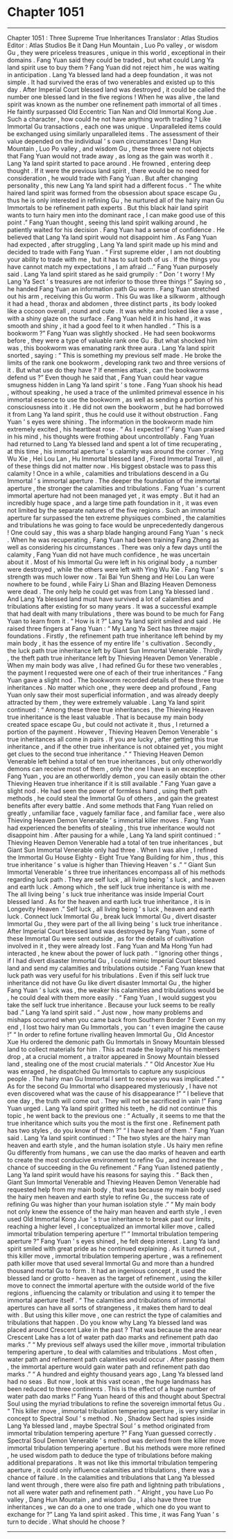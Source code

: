 
# Chapter 1051


---

Chapter 1051 : Three Supreme True Inheritances
Translator :
Atlas Studios
Editor :
Atlas Studios
Be it Dang Hun Mountain , Luo Po valley , or wisdom Gu , they were priceless treasures , unique in this world , exceptional in their domains .
Fang Yuan said they could be traded , but what could Lang Ya land spirit use to buy them ?
Fang Yuan did not reject him , he was waiting in anticipation .
Lang Ya blessed land had a deep foundation , it was not simple . It had survived the eras of two venerables and existed up to this day . After Imperial Court blessed land was destroyed , it could be called the number one blessed land in the five regions !
When he was alive , the land spirit was known as the number one refinement path immortal of all times . He faintly surpassed Old Eccentric Tian Nan and Old Immortal Kong Jue .
Such a character , how could he not have anything worth trading ?
Like Immortal Gu transactions , each one was unique .
Unparalleled items could be exchanged using similarly unparalleled items .
The assessment of their value depended on the individual ’ s own circumstances !
Dang Hun Mountain , Luo Po valley , and wisdom Gu , these three were not objects that Fang Yuan would not trade away , as long as the gain was worth it .
Lang Ya land spirit started to pace around .
He frowned , entering deep thought .
If it were the previous land spirit , there would be no need for consideration , he would trade with Fang Yuan . But after changing personality , this new Lang Ya land spirit had a different focus .
“ The white haired land spirit was formed from the obsession about space escape Gu , thus he is only interested in refining Gu , he nurtured all of the hairy man Gu Immortals to be refinement path experts . But this black hair land spirit wants to turn hairy men into the dominant race , I can make good use of this point .” Fang Yuan thought , seeing this land spirit walking around , he patiently waited for his decision .
Fang Yuan had a sense of confidence .
He believed that Lang Ya land spirit would not disappoint him .
As Fang Yuan had expected , after struggling , Lang Ya land spirit made up his mind and decided to trade with Fang Yuan .
“ First supreme elder , I am not doubting your ability to trade with me , but it has to suit both of us . If the things you have cannot match my expectations , I am afraid …” Fang Yuan purposely said .
Lang Ya land spirit stared as he said grumpily : “ Don ’ t worry ! My Lang Ya Sect ’ s treasures are not inferior to those three things !”
Saying so , he handed Fang Yuan an information path Gu worm .
Fang Yuan stretched out his arm , receiving this Gu worm .
This Gu was like a silkworm , although it had a head , thorax and abdomen , three distinct parts , its body looked like a cocoon overall , round and cute . It was white and looked like a vase , with a shiny glaze on the surface . Fang Yuan held it in his hand , it was smooth and shiny , it had a good feel to it when handled .
“ This is a bookworm ?” Fang Yuan was slightly shocked .
He had seen bookworms before , they were a type of valuable rank one Gu . But what shocked him was , this bookworm was emanating rank three aura .
Lang Ya land spirit snorted , saying : “ This is something my previous self made . He broke the limits of the rank one bookworm , developing rank two and three versions of it . But what use do they have ? If enemies attack , can the bookworms defend us ?”
Even though he said that , Fang Yuan could hear vague smugness hidden in Lang Ya land spirit ’ s tone .
Fang Yuan shook his head , without speaking , he used a trace of the unlimited primeval essence in his immortal essence to use the bookworm , as well as sending a portion of his consciousness into it .
He did not own the bookworm , but he had borrowed it from Lang Ya land spirit , thus he could use it without obstruction .
Fang Yuan ’ s eyes were shining .
The information in the bookworm made him extremely excited , his heartbeat rose .
“ As I expected !” Fang Yuan praised in his mind , his thoughts were frothing about uncontrollably .
Fang Yuan had returned to Lang Ya blessed land and spent a lot of time recuperating , at this time , his immortal aperture ’ s calamity was around the corner .
Ying Wu Xie , Hei Lou Lan , Hu Immortal blessed land , Fixed Immortal Travel , all of these things did not matter now . His biggest obstacle was to pass this calamity !
Once in a while , calamities and tribulations descend in a Gu Immortal ’ s immortal aperture . The deeper the foundation of the immortal aperture , the stronger the calamities and tribulations .
Fang Yuan ’ s current immortal aperture had not been managed yet , it was empty . But it had an incredibly huge space , and a large time path foundation in it , it was even not limited by the separate natures of the five regions . Such an immortal aperture far surpassed the ten extreme physiques combined , the calamities and tribulations he was going to face would be unprecedentedly dangerous !
One could say , this was a sharp blade hanging around Fang Yuan ’ s neck .
When he was recuperating , Fang Yuan had been training Fang Zheng as well as considering his circumstances .
There was only a few days until the calamity , Fang Yuan did not have much confidence , he was uncertain about it .
Most of his Immortal Gu were left in his original body , a number were destroyed , while the others were left with Ying Wu Xie . Fang Yuan ’ s strength was much lower now .
Tai Bai Yun Sheng and Hei Lou Lan were nowhere to be found , while Fairy Li Shan and Blazing Heaven Demoness were dead . The only help he could get was from Lang Ya blessed land .
And Lang Ya blessed land must have survived a lot of calamities and tribulations after existing for so many years . It was a successful example that had dealt with many tribulations , there was bound to be much for Fang Yuan to learn from it .
“ How is it ?” Lang Ya land spirit smiled and said .
He raised three fingers at Fang Yuan : “ My Lang Ya Sect has three major foundations . Firstly , the refinement path true inheritance left behind by my main body , it has the essence of my entire life ’ s cultivation . Secondly , the luck path true inheritance left by Giant Sun Immortal Venerable . Thirdly , the theft path true inheritance left by Thieving Heaven Demon Venerable . When my main body was alive , I had refined Gu for these two venerables , the payment I requested were one of each of their true inheritances .”
Fang Yuan gave a slight nod .
The bookworm recorded details of these three true inheritances .
No matter which one , they were deep and profound , Fang Yuan only saw their most superficial information , and was already deeply attracted by them , they were extremely valuable .
Lang Ya land spirit continued : “ Among these three true inheritances , the Thieving Heaven true inheritance is the least valuable . That is because my main body created space escape Gu , but could not activate it , thus , I returned a portion of the payment . However , Thieving Heaven Demon Venerable ’ s true inheritances all come in pairs . If you are lucky , after getting this true inheritance , and if the other true inheritance is not obtained yet , you might get clues to the second true inheritance .”
“ Thieving Heaven Demon Venerable left behind a total of ten true inheritances , but only otherworldly demons can receive most of them , only the one I have is an exception . Fang Yuan , you are an otherworldly demon , you can easily obtain the other Thieving Heaven true inheritance if it is still available .”
Fang Yuan gave a slight nod .
He had seen the power of formless hand , using theft path methods , he could steal the Immortal Gu of others , and gain the greatest benefits after every battle .
And some methods that Fang Yuan relied on greatly , unfamiliar face , vaguely familiar face , and familiar face , were also Thieving Heaven Demon Venerable ’ s immortal killer moves .
Fang Yuan had experienced the benefits of stealing , this true inheritance would not disappoint him .
After pausing for a while , Lang Ya land spirit continued : “ Thieving Heaven Demon Venerable had a total of ten true inheritances , but Giant Sun Immortal Venerable only had three . When I was alive , I refined the Immortal Gu House Eighty - Eight True Yang Building for him , thus , this true inheritance ’ s value is higher than Thieving Heaven ’ s .”
“ Giant Sun Immortal Venerable ’ s three true inheritances encompass all of his methods regarding luck path . They are self luck , all living being ’ s luck , and heaven and earth luck . Among which , the self luck true inheritance is with me . The all living being ’ s luck true inheritance was inside Imperial Court blessed land . As for the heaven and earth luck true inheritance , it is in Longevity Heaven .”
Self luck , all living being ’ s luck , heaven and earth luck .
Connect luck Immortal Gu , break luck Immortal Gu , divert disaster Immortal Gu , they were part of the all living being ’ s luck true inheritance . After Imperial Court blessed land was destroyed by Fang Yuan , some of these Immortal Gu were sent outside , as for the details of cultivation involved in it , they were already lost .
Fang Yuan and Ma Hong Yun had interacted , he knew about the power of luck path .
“ Ignoring other things , if I had divert disaster Immortal Gu , I could mimic Imperial Court blessed land and send my calamities and tribulations outside .” Fang Yuan knew that luck path was very useful for his tribulations .
Even if this self luck true inheritance did not have Gu like divert disaster Immortal Gu , the higher Fang Yuan ’ s luck was , the weaker his calamities and tribulations would be , he could deal with them more easily .
“ Fang Yuan , I would suggest you take the self luck true inheritance . Because your luck seems to be really bad .” Lang Ya land spirit said .
“ Just now , how many problems and mishaps occurred when you came back from Southern Border ? Even on my end , I lost two hairy man Gu Immortals , you can ’ t even imagine the cause !”
“ In order to refine fortune rivalling heaven Immortal Gu , Old Ancestor Xue Hu ordered the demonic path Gu Immortals in Snowy Mountain blessed land to collect materials for him . This act made the loyalty of his members drop , at a crucial moment , a traitor appeared in Snowy Mountain blessed land , stealing one of the most crucial materials .”
“ Old Ancestor Xue Hu was enraged , he dispatched Gu Immortals to capture any suspicious people . The hairy man Gu Immortal I sent to receive you was implicated .”
“ As for the second Gu Immortal who disappeared mysteriously , I have not even discovered what was the cause of his disappearance !”
“ I believe that one day , the truth will come out . They will not be sacrificed in vain !” Fang Yuan urged .
Lang Ya land spirit gritted his teeth , he did not continue this topic , he went back to the previous one : “ Actually , it seems to me that the true inheritance which suits you the most is the first one . Refinement path has two styles , do you know of them ?”
“ I have heard of them .” Fang Yuan said .
Lang Ya land spirit continued : “ The two styles are the hairy man heaven and earth style , and the human isolation style . Us hairy men refine Gu differently from humans , we can use the dao marks of heaven and earth to create the most conducive environment to refine Gu , and increase the chance of succeeding in the Gu refinement .”
Fang Yuan listened patiently , Lang Ya land spirit would have his reasons for saying this .
“ Back then , Giant Sun Immortal Venerable and Thieving Heaven Demon Venerable had requested help from my main body , that was because my main body used the hairy men heaven and earth style to refine Gu , the success rate of refining Gu was higher than your human isolation style .”
“ My main body not only knew the essence of the hairy man heaven and earth style , I even used Old Immortal Kong Jue ’ s true inheritance to break past our limits , reaching a higher level , I conceptualized an immortal killer move , called immortal tribulation tempering aperture !”
“ Immortal tribulation tempering aperture ?” Fang Yuan ’ s eyes shined , he felt deep interest .
Lang Ya land spirit smiled with great pride as he continued explaining .
As it turned out , this killer move , immortal tribulation tempering aperture , was a refinement path killer move that used several Immortal Gu and more than a hundred thousand mortal Gu to form .
It had an ingenious concept , it used the blessed land or grotto - heaven as the target of refinement , using the killer move to connect the immortal aperture with the outside world of the five regions , influencing the calamity or tribulation and using it to temper the immortal aperture itself .
“ The calamities and tribulations of immortal apertures can have all sorts of strangeness , it makes them hard to deal with . But using this killer move , one can restrict the type of calamities and tribulations that happen . Do you know why Lang Ya blessed land was placed around Crescent Lake in the past ? That was because the area near Crescent Lake has a lot of water path dao marks and refinement path dao marks .”
“ My previous self always used the killer move , immortal tribulation tempering aperture , to deal with calamities and tribulations . Most often , water path and refinement path calamities would occur . After passing them , the immortal aperture would gain water path and refinement path dao marks .”
“ A hundred and eighty thousand years ago , Lang Ya blessed land had no seas . But now , look at this vast ocean , the huge landmass has been reduced to three continents . This is the effect of a huge number of water path dao marks !”
Fang Yuan heard of this and thought about Spectral Soul using the myriad tribulations to refine the sovereign immortal fetus Gu .
“ This killer move , immortal tribulation tempering aperture , is very similar in concept to Spectral Soul ’ s method . No , Shadow Sect had spies inside Lang Ya blessed land , maybe Spectral Soul ’ s method originated from immortal tribulation tempering aperture ?”
Fang Yuan guessed correctly .
Spectral Soul Demon Venerable ’ s method was derived from the killer move immortal tribulation tempering aperture . But his methods were more refined , he used wisdom path to deduce the type of tribulations before making additional preparations .
It was not like this immortal tribulation tempering aperture , it could only influence calamities and tribulations , there was a chance of failure . In the calamities and tribulations that Lang Ya blessed land went through , there were also fire path and lightning path tribulations , not all were water path and refinement path .
“ Alright , you have Luo Po valley , Dang Hun Mountain , and wisdom Gu , I also have three true inheritances , we can do a one to one trade , which one do you want to exchange for ?” Lang Ya land spirit asked .
This time , it was Fang Yuan ’ s turn to decide .
What should he choose ?

---

